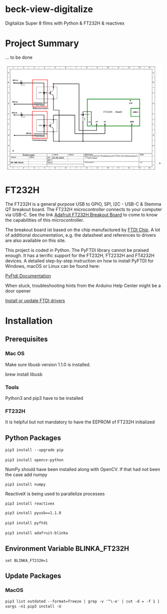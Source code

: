 # beck-view-digitalize
Digitalize Super 8 films with Python &amp; FT232H &amp; reactivex 

# Project Summary

... to be done

![FT232H](./assets/img/FT232-Board_Optocoupler.png)

# FT232H

The FT232H is a general purpose USB to GPIO, SPI, I2C - USB-C & Stemma QT breakout board. The FT232H microcontroller 
connects to your computer via USB-C. See the link [Adafruit FT232H Breakout Board](https://www.adafruit.com/product/2264) 
to come to know the capabilities of this microcontroller.

The breakout board ist based on the chip manufactured by [FTDI Chip](https://ftdichip.com/products/ft232hq/). A lot of
additional documentation, e.g. the datasheet and references to drivers are also available on this site.

This project is coded in Python. The PyFTDI library cannot be praised enough. It has a terrific support for the FT232H, FT2232H and FT4232H devices.
A detailed step-by-step instruction on how to install PyFTDI for Windows, macOS or Linux can be found here:

[PyFtdi Documentation](https://eblot.github.io/pyftdi/)

When stuck, troubleshooting hints from the Arduino Help Center might be a door opener

[Install or update FTDI drivers](https://support.arduino.cc/hc/en-us/articles/4411305694610-Install-or-update-FTDI-drivers)

# Installation

## Prerequisites

###  Mac OS

Make sure libusb version 1.1.0 is installed.

brew install libusb

### Tools

Python3 and pip3 have to be installed

### FT232H

It is helpful but not mandatory to have the EEPROM of FT232H initialized

## Python Packages 

```
pip3 install --upgrade pip

pip3 install opencv-python
```
NumPy should have been installed along with OpenCV. If that had not been the case add numpy
```
pip3 install numpy
```
ReactiveX is being used to parallelize processes
```
pip3 install reactivex
```

```
pip3 install pyusb==1.1.0

pip3 install pyftdi

pip3 install adafruit-blinka

```

## Environment Variable BLINKA_FT232H

```
set BLINKA_FT232H=1
```

## Update Packages

### MacOS
```
pip3 list outdated --format=freeze | grep -v '^\-e' | cut -d = -f 1 | xargs -n1 pip3 install -U 
```

